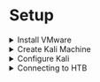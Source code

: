 # Setup

<details>

<summary>Install VMware</summary>

ok here we go

</details>

<details>

<summary>Create Kali Machine</summary>



</details>

<details>

<summary>Configure Kali</summary>



</details>

<details>

<summary>Connecting to HTB</summary>



</details>

